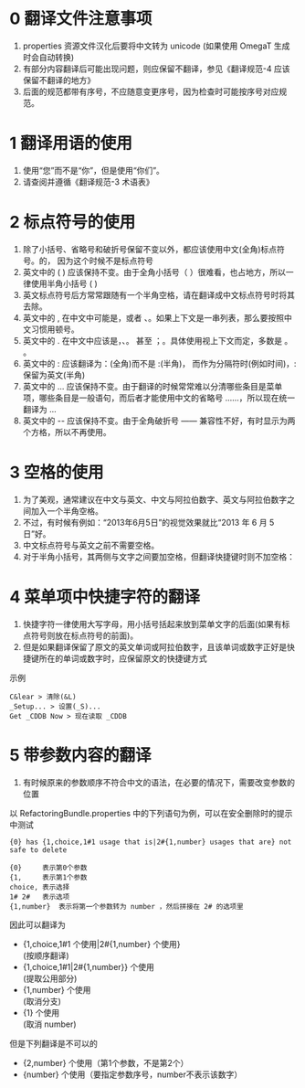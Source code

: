 # 0 翻译文件注意事项
1. properties 资源文件汉化后要将中文转为 unicode (如果使用 OmegaT 生成时会自动转换)
0. 有部分内容翻译后可能出现问题，则应保留不翻译，参见《翻译规范-4 应该保留不翻译的地方》
0. 后面的规范都带有序号，不应随意变更序号，因为检查时可能按序号对应规范。

# 1 翻译用语的使用
1. 使用“您”而不是“你”，但是使用“你们”。
0. 请查阅并遵循《翻译规范-3 术语表》

# 2 标点符号的使用
1. 除了小括号、省略号和破折号保留不变以外，都应该使用中文(全角)标点符号。的， 因为这个时候不是标点符号
0. 英文中的 ( ) 应该保持不变。由于全角小括号（ ）很难看，也占地方，所以一律使用半角小括号 ( )
0. 英文标点符号后方常常跟随有一个半角空格，请在翻译成中文标点符号时将其去除。
0. 英文中的 , 在中文中可能是，或者 、。如果上下文是一串列表，那么要按照中文习惯用顿号。
0. 英文中的 . 在中文中应该是，、。 甚至 ；。具体使用视上下文而定，多数是 。 。
0. 英文中的 : 应该翻译为：(全角)而不是 :(半角)， 而作为分隔符时(例如时间)，: 保留为英文(半角)
0. 英文中的 ... 应该保持不变。由于翻译的时候常常难以分清哪些条目是菜单项，哪些条目是一般语句，而后者才能使用中文的省略号 ……，所以现在统一翻译为 ...
0. 英文中的 -- 应该保持不变。由于全角破折号 —— 兼容性不好，有时显示为两个方格，所以不再使用。

# 3 空格的使用
1. 为了美观，通常建议在中文与英文、中文与阿拉伯数字、英文与阿拉伯数字之间加入一个半角空格。
0. 不过，有时候有例如：“2013年6月5日”的视觉效果就比“2013 年 6 月 5 日”好。
0. 中文标点符号与英文之前不需要空格。
0. 对于半角小括号，其两侧与文字之间要加空格，但翻译快捷键时则不加空格：

# 4 菜单项中快捷字符的翻译
1. 快捷字符一律使用大写字母，用小括号括起来放到菜单文字的后面(如果有标点符号则放在标点符号的前面)。
0. 但是如果翻译保留了原文的英文单词或阿拉伯数字，且该单词或数字正好是快捷键所在的单词或数字时，应保留原文的快捷键方式

示例

    C&lear > 清除(&L)
    _Setup... > 设置(_S)...
    Get _CDDB Now > 现在读取 _CDDB

# 5 带参数内容的翻译
1. 有时候原来的参数顺序不符合中文的语法，在必要的情况下，需要改变参数的位置

以 RefactoringBundle.properties 中的下列语句为例，可以在安全删除时的提示中测试

    {0} has {1,choice,1#1 usage that is|2#{1,number} usages that are} not safe to delete  

    {0}     表示第0个参数  
    {1,     表示第1个参数  
    choice, 表示选择  
    1# 2#   表示选项
    {1,number}  表示将第一个参数转为 number ，然后拼接在 2# 的选项里  

因此可以翻译为
* {1,choice,1#1 个使用|2#{1,number} 个使用}  
(按顺序翻译)
* {1,choice,1#1|2#{1,number}} 个使用  
(提取公用部分)
* {1,number} 个使用  
(取消分支)
* {1} 个使用  
(取消 number)  

但是下列翻译是不可以的
* {2,number} 个使用（第1个参数，不是第2个）
* {number} 个使用（要指定参数序号，number不表示该数字）

